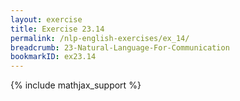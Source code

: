 ```yaml
---
layout: exercise
title: Exercise 23.14
permalink: /nlp-english-exercises/ex_14/
breadcrumb: 23-Natural-Language-For-Communication
bookmarkID: ex23.14
---
```


{% include mathjax_support %}
